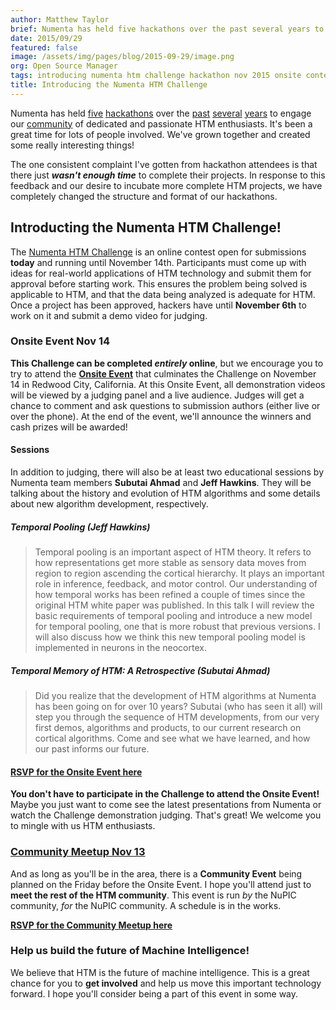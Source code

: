 ```yaml
---
author: Matthew Taylor
brief: Numenta has held five hackathons over the past several years to engage our community of dedicated and passionate HTM enthusiasts. It's been a great time for lots of people involved. We've grown together and created some really interesting things!
date: 2015/09/29
featured: false
image: /assets/img/pages/blog/2015-09-29/image.png
org: Open Source Manager
tags: introducing numenta htm challenge hackathon nov 2015 onsite contest judging prizes jeff hawkins
title: Introducing the Numenta HTM Challenge
---
```


Numenta has held
[five](http://numenta.org/blog/2013/06/25/hackathon-outcome.html)
[hackathons](http://numenta.org/blog/2013/11/06/2013-fall-hackathon-outcome.html)
over the
[past](http://numenta.org/blog/2014/05/09/2014-spring-hackathon-outcome.html)
[several](http://numenta.org/blog/2014/10/30/2014-fall-hackathon-outcome.html)
[years](https://www.youtube.com/playlist?list=PL3yXMgtrZmDpDhDZvixTUubv9R9cpZK4T)
to engage our [community](http://numenta.org/#community) of dedicated and
passionate HTM enthusiasts. It's been a great time for lots of people involved.
We've grown together and created some really interesting things!

The one consistent complaint I've gotten from hackathon attendees is that there
just _**wasn't enough time**_ to complete their projects. In response to this
feedback and our desire to incubate more complete HTM projects, we have
completely changed the structure and format of our hackathons.  


## Introducting the Numenta HTM Challenge!

The [Numenta HTM Challenge](http://htmchallenge.devpost.com/) is an online
contest open for submissions **today** and running until November 14th.
Participants must come up with ideas for real-world applications of HTM
technology and submit them for approval before starting work. This ensures the
problem being solved is applicable to HTM, and that the data being analyzed is
adequate for HTM. Once a project has been approved, hackers have until
**November 6th** to work on it and submit a demo video for judging.


### Onsite Event Nov 14

**This Challenge can be completed _entirely_ online**, but we encourage you to
try to attend the
[**Onsite Event**](http://www.meetup.com/numenta/events/224711586/) that
culminates the Challenge on November 14 in Redwood City, California. At this
Onsite Event, all demonstration videos will be viewed by a judging panel and a
live audience. Judges will get a chance to comment and ask questions to
submission authors (either live or over the phone). At the end of the event,
we'll announce the winners and cash prizes will be awarded!

#### Sessions

In addition to judging, there will also be at least two educational sessions by
Numenta team members **Subutai Ahmad** and **Jeff Hawkins**. They will be
talking about the history and evolution of HTM algorithms and some details about
new algorithm development, respectively.

##### Temporal Pooling (Jeff Hawkins)

> Temporal pooling is an important aspect of HTM theory. It refers to how
representations get more stable as sensory data moves from region to region
ascending the cortical hierarchy.  It plays an important role in inference,
feedback, and motor control. Our understanding of how temporal works has been
refined a couple of times since the original HTM white paper was published. In
this talk I will review the basic requirements of temporal pooling and introduce
a new model for temporal pooling, one that is more robust that previous
versions. I will also discuss how we think this new temporal pooling model is
implemented in neurons in the neocortex.

##### Temporal Memory of HTM: A Retrospective (Subutai Ahmad)

> Did you realize that the development of HTM algorithms at Numenta has been
going on for over 10 years? Subutai (who has seen it all) will step you through
the sequence of HTM developments, from our very first demos, algorithms and
products, to our current research on cortical algorithms. Come and see what we
have learned, and how our past informs our future.

#### [RSVP for the Onsite Event here](http://www.meetup.com/numenta/events/224711586/)

**You don't have to participate in the Challenge to attend the Onsite Event!**
Maybe you just want to come see the latest presentations from Numenta or watch
the Challenge demonstration judging. That's great! We welcome you to mingle with
us HTM enthusiasts.


### [Community Meetup Nov 13](http://www.meetup.com/numenta/events/224711563/)

And as long as you'll be in the area, there is a **Community Event** being
planned on the Friday before the Onsite Event. I hope you'll attend just to
**meet the rest of the HTM community**. This event is run _by_ the NuPIC
community, _for_ the NuPIC community. A schedule is in the works.

**[RSVP for the Community Meetup here](http://www.meetup.com/numenta/events/224711563/)**


### Help us build the future of Machine Intelligence!

We believe that HTM is the future of machine intelligence. This is a great
chance for you to **get involved** and help us move this important technology
forward. I hope you'll consider being a part of this event in some way.
